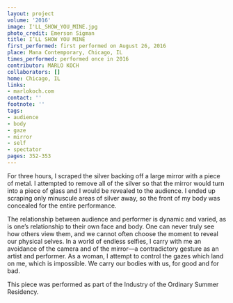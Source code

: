 ```yaml
---
layout: project
volume: '2016'
image: I'LL_SHOW_YOU_MINE.jpg
photo_credit: Emerson Sigman
title: I’LL SHOW YOU MINE
first_performed: first performed on August 26, 2016
place: Mana Contemporary, Chicago, IL
times_performed: performed once in 2016
contributor: MARLO KOCH
collaborators: []
home: Chicago, IL
links:
- marlokoch.com
contact: ''
footnote: ''
tags:
- audience
- body
- gaze
- mirror
- self
- spectator
pages: 352-353
---
```


For three hours, I scraped the silver backing off a large mirror with a piece of metal. I attempted to remove all of the silver so that the mirror would turn into a piece of glass and I would be revealed to the audience. I ended up scraping only minuscule areas of silver away, so the front of my body was concealed for the entire performance.

The relationship between audience and performer is dynamic and varied, as is one’s relationship to their own face and body. One can never truly see how others view them, and we cannot often choose the moment to reveal our physical selves. In a world of endless selfies, I carry with me an avoidance of the camera and of the mirror—a contradictory gesture as an artist and performer. As a woman, I attempt to control the gazes which land on me, which is impossible. We carry our bodies with us, for good and for bad.

This piece was performed as part of the Industry of the Ordinary Summer Residency.
